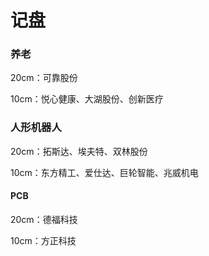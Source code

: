 # 记盘

### 养老

20cm：可靠股份

10cm：悦心健康、大湖股份、创新医疗

### 人形机器人

20cm：拓斯达、埃夫特、双林股份

10cm：东方精工、爱仕达、巨轮智能、兆威机电

#### PCB

20cm：德福科技

10cm：方正科技
